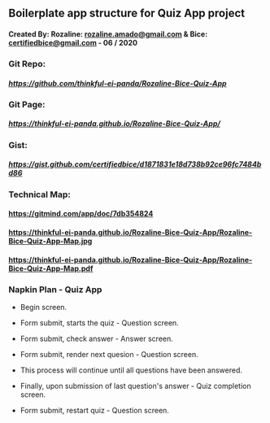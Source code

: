 ## Boilerplate app structure for Quiz App project

#### Created By: Rozaline: rozaline.amado@gmail.com & Bice: certifiedbice@gmail.com - 06 / 2020

### Git Repo:
##### https://github.com/thinkful-ei-panda/Rozaline-Bice-Quiz-App

### Git Page:
##### https://thinkful-ei-panda.github.io/Rozaline-Bice-Quiz-App/

### Gist:
##### https://gist.github.com/certifiedbice/d1871831e18d738b92ce96fc7484bd86

### Technical Map:
#### https://gitmind.com/app/doc/7db354824
#### https://thinkful-ei-panda.github.io/Rozaline-Bice-Quiz-App/Rozaline-Bice-Quiz-App-Map.jpg
#### https://thinkful-ei-panda.github.io/Rozaline-Bice-Quiz-App/Rozaline-Bice-Quiz-App-Map.pdf

### Napkin Plan - Quiz App

- Begin screen.

- Form submit, starts the quiz - Question screen.

- Form submit, check answer - Answer screen.

- Form submit, render next quesion - Question screen.

- This process will continue until all questions have been answered.

- Finally, upon submission of last question's answer - Quiz completion screen.

- Form submit, restart quiz - Question screen.
